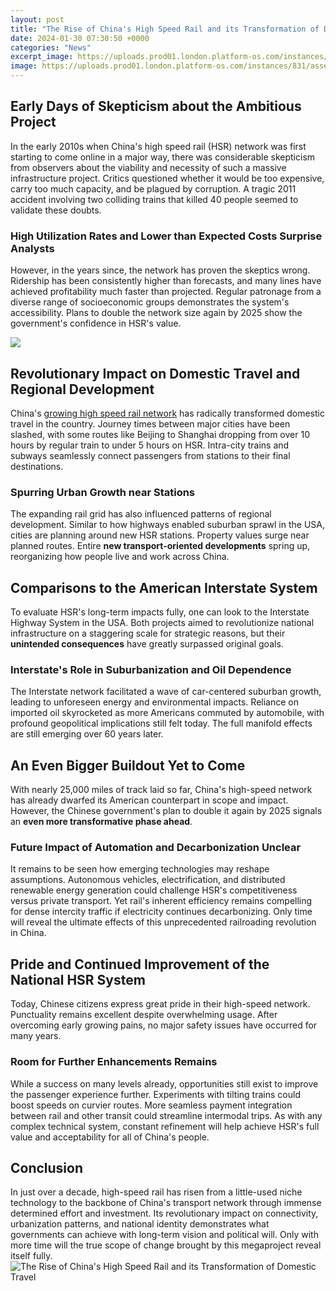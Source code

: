 ```yaml
---
layout: post
title: "The Rise of China's High Speed Rail and its Transformation of Domestic Travel"
date: 2024-01-30 07:30:50 +0000
categories: "News"
excerpt_image: https://uploads.prod01.london.platform-os.com/instances/831/assets/images/CHINA-HIGH-SPEED-RAIL-B1M-FRED-MILLS-49321023945493201.png?updated=1627033214
image: https://uploads.prod01.london.platform-os.com/instances/831/assets/images/CHINA-HIGH-SPEED-RAIL-B1M-FRED-MILLS-49321023945493201.png?updated=1627033214
---
```


## Early Days of Skepticism about the Ambitious Project  
In the early 2010s when China's high speed rail (HSR) network was first starting to come online in a major way, there was considerable skepticism from observers about the viability and necessity of such a massive infrastructure project. Critics questioned whether it would be too expensive, carry too much capacity, and be plagued by corruption. A tragic 2011 accident involving two colliding trains that killed 40 people seemed to validate these doubts. 
### High Utilization Rates and Lower than Expected Costs Surprise Analysts
However, in the years since, the network has proven the skeptics wrong. Ridership has been consistently higher than forecasts, and many lines have achieved profitability much faster than projected. Regular patronage from a diverse range of socioeconomic groups demonstrates the system's accessibility. Plans to double the network size again by 2025 show the government's confidence in HSR's value. 

![](https://i.redd.it/m7o53d5qapz31.jpg)
## Revolutionary Impact on Domestic Travel and Regional Development
China's [growing high speed rail network](https://store.fi.io.vn/collection/aburto) has radically transformed domestic travel in the country. Journey times between major cities have been slashed, with some routes like Beijing to Shanghai dropping from over 10 hours by regular train to under 5 hours on HSR. Intra-city trains and subways seamlessly connect passengers from stations to their final destinations.  
### Spurring Urban Growth near Stations
The expanding rail grid has also influenced patterns of regional development. Similar to how highways enabled suburban sprawl in the USA, cities are planning around new HSR stations. Property values surge near planned routes. Entire **new transport-oriented developments** spring up, reorganizing how people live and work across China.
## Comparisons to the American Interstate System  
To evaluate HSR's long-term impacts fully, one can look to the Interstate Highway System in the USA. Both projects aimed to revolutionize national infrastructure on a staggering scale for strategic reasons, but their **unintended consequences** have greatly surpassed original goals. 
### Interstate's Role in Suburbanization and Oil Dependence
The Interstate network facilitated a wave of car-centered suburban growth, leading to unforeseen energy and environmental impacts. Reliance on imported oil skyrocketed as more Americans commuted by automobile, with profound geopolitical implications still felt today. The full manifold effects are still emerging over 60 years later.
## An Even Bigger Buildout Yet to Come  
With nearly 25,000 miles of track laid so far, China's high-speed network has already dwarfed its American counterpart in scope and impact. However, the Chinese government's plan to double it again by 2025 signals an **even more transformative phase ahead**.
### Future Impact of Automation and Decarbonization Unclear  
It remains to be seen how emerging technologies may reshape assumptions. Autonomous vehicles, electrification, and distributed renewable energy generation could challenge HSR's competitiveness versus private transport. Yet rail's inherent efficiency remains compelling for dense intercity traffic if electricity continues decarbonizing. Only time will reveal the ultimate effects of this unprecedented railroading revolution in China.
## Pride and Continued Improvement of the National HSR System
Today, Chinese citizens express great pride in their high-speed network. Punctuality remains excellent despite overwhelming usage. After overcoming early growing pains, no major safety issues have occurred for many years. 
### Room for Further Enhancements Remains  
While a success on many levels already, opportunities still exist to improve the passenger experience further. Experiments with tilting trains could boost speeds on curvier routes. More seamless payment integration between rail and other transit could streamline intermodal trips. As with any complex technical system, constant refinement will help achieve HSR's full value and acceptability for all of China's people.
## Conclusion
In just over a decade, high-speed rail has risen from a little-used niche technology to the backbone of China's transport network through immense determined effort and investment. Its revolutionary impact on connectivity, urbanization patterns, and national identity demonstrates what governments can achieve with long-term vision and political will. Only with more time will the true scope of change brought by this megaproject reveal itself fully.
![The Rise of China's High Speed Rail and its Transformation of Domestic Travel](https://uploads.prod01.london.platform-os.com/instances/831/assets/images/CHINA-HIGH-SPEED-RAIL-B1M-FRED-MILLS-49321023945493201.png?updated=1627033214)